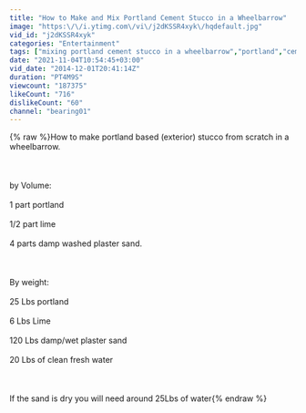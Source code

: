 ```yaml
---
title: "How to Make and Mix Portland Cement Stucco in a Wheelbarrow"
image: "https:\/\/i.ytimg.com\/vi\/j2dKSSR4xyk\/hqdefault.jpg"
vid_id: "j2dKSSR4xyk"
categories: "Entertainment"
tags: ["mixing portland cement stucco in a wheelbarrow","portland","cement"]
date: "2021-11-04T10:54:45+03:00"
vid_date: "2014-12-01T20:41:14Z"
duration: "PT4M9S"
viewcount: "187375"
likeCount: "716"
dislikeCount: "60"
channel: "bearing01"
---
```

{% raw %}How to make portland based (exterior) stucco from scratch in a wheelbarrow.<br /><br /> <br /><br />by Volume:<br /><br />1 part portland<br /><br />1/2 part lime<br /><br />4 parts damp washed plaster sand.<br /><br /><br /><br />By weight:<br /><br />25 Lbs portland<br /><br />6 Lbs Lime<br /><br />120 Lbs damp/wet plaster sand<br /><br />20 Lbs of clean fresh water<br /><br /><br /><br />If the sand is dry you will need around 25Lbs of water{% endraw %}
